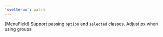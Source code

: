```yaml
---
'svelte-ux': patch
---
```


[MenuField] Support passing `option` and `selected` classes. Adjust px when using groups
